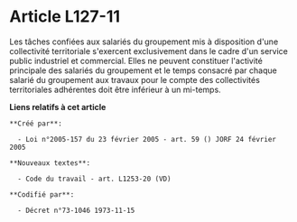 # Article L127-11

Les tâches confiées aux salariés du groupement mis à disposition d'une collectivité territoriale s'exercent exclusivement
dans le cadre d'un service public industriel et commercial. Elles ne peuvent constituer l'activité principale des salariés du
groupement et le temps consacré par chaque salarié du groupement aux travaux pour le compte des collectivités territoriales
adhérentes doit être inférieur à un mi-temps.

**Liens relatifs à cet article**

	**Créé par**:

	  - Loi n°2005-157 du 23 février 2005 - art. 59 () JORF 24 février 2005

	**Nouveaux textes**:

	  - Code du travail - art. L1253-20 (VD)

	**Codifié par**:

	  - Décret n°73-1046 1973-11-15
